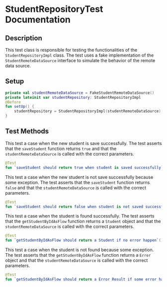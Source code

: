 # StudentRepositoryTest Documentation

## Description
This test class is responsible for testing the functionalities of the `StudentRepositoryImpl` class. 
The test uses a fake implementation of the `StudentRemoteDataSource` interface to simulate the behavior of the remote data source.

## Setup
```kotlin
private val studentRemoteDataSource = FakeStudentRemoteDataSource()
private lateinit var studentRepository: StudentRepositoryImpl
@Before
fun setUp() {
    studentRepository = StudentRepositoryImpl(studentRemoteDataSource)
}
```

## Test Methods
This test a case when the new student is save successfully.
The test asserts that the `saveStudent` function returns `true` and that the `studentRemoteDataSource` is called with the correct parameters.
```kotlin
@Test
fun `saveStudent should return true when student is saved successfully`()
```
This test a case when the new student is not save successfully because some exception.
The test asserts that the `saveStudent` function returns `false` and that the `studentRemoteDataSource` is called with the correct parameters.
```kotlin
@Test
fun `saveStudent should return false when student is not saved successfully`()
```
This test a case when the student is found successfully.
The test asserts that the `getStudentByIdAsFlow` function returns a `Student` object and that the `studentRemoteDataSource` is called with the correct parameters.
```kotlin
@Test
fun `getStudentByIdAsFlow should return a Student if no error happen`()
```
This test a case when the student is not found because some exception.
The test asserts that the `getStudentByIdAsFlow` function returns a `Error` object and that the `studentRemoteDataSource` is called with the correct parameters.
```kotlin
@Test
fun `getStudentByIdAsFlow should return a Error Result if some error happen`()
```


